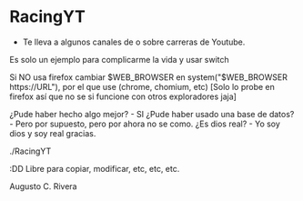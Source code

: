 # RacingYT

- Te lleva a algunos canales de o sobre carreras de Youtube.

Es solo un ejemplo para complicarme la vida y usar switch

Si NO usa firefox cambiar $WEB_BROWSER en system("$WEB_BROWSER https://URL"), por el que use (chrome, chomium, etc) [Solo lo probe en firefox así que no se si funcione con otros exploradores jaja]

¿Pude haber hecho algo mejor? - SI
¿Pude haber usado una base de datos? - Pero por supuesto, pero por ahora no se como.
¿Es dios real? - Yo soy dios y soy real gracias.

./RacingYT

:DD
Libre para copiar, modificar, etc, etc, etc.


Augusto C. Rivera
